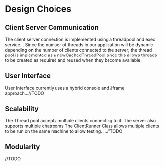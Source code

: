 # Design Choices

## Client Server Communication
The client server connection is implemented using a threadpool and exec service...
Since the number of threads in our application will be dynamic depending on the 
number of clients connected to the server; the thread pool is implemented as a newCachedThreadPool
since this allows threads to be created as required and reused when they become available.



## User Interface
User Interface currently uses a hybrid console and Jframe approach...//TODO

## Scalability
The Thread pool accepts multiple clients connecting to it.
The server also supports multiple chatrooms
The ClientRunner Class allows multiple clients to be run on the same machine to allow testing.
...//TODO

## Modularity
//TODO